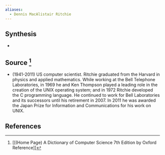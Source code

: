 ```yaml
---
aliases:
  - Dennis MacAlistair Ritchie
---
```

## Synthesis
- 
## Source [^1]
- (1941-2011) US computer scientist. Ritchie graduated from the Harvard in physics and applied mathematics. While working at the Bell Telephone Laboratories, in 1969 he and Ken Thompson played a leading role in the creation of the UNIX operating system; and in 1972 Ritchie developed the C programming language. He continued to work for Bell Laboratories and its successors until his retirement in 2007. In 2011 he was awarded the Japan Prize for Information and Communications for his work on UNIX.
## References

[^1]: [[(Home Page) A Dictionary of Computer Science 7th Edition by Oxford Reference]]